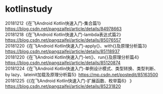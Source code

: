 # kotlinstudy
20181212《在飞Android Kotlin快速入门-集合篇1》https://blog.csdn.net/pangzaifei/article/details/84978663 </br>
20181218《在飞Android Kotlin快速入门-lambda表达式篇2》https://blog.csdn.net/pangzaifei/article/details/85076557 </br>
20181220《在飞Android Kotlin快速入门-apply{}、with{}及原理分析篇3》https://blog.csdn.net/pangzaifei/article/details/85118937 </br>
20181220《在飞Android Kotlin快速入门-let{}、run{}及原理分析篇4》https://blog.csdn.net/pangzaifei/article/details/85120874 </br>
20181224《在飞Android Kotlin快速入门-单例设计模式、类型转换、类型判断、by lazy、lateinit加载及原理分析篇5》https://mp.csdn.net/postedit/85163500 </br>
20181225《《在飞Android Kotlin快速入门-扩展函数、枚举篇6》
》https://blog.csdn.net/pangzaifei/article/details/85231820 </br>

